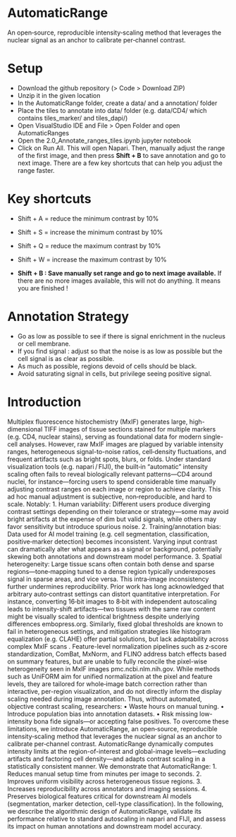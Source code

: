 # AutomaticRange
An open‑source, reproducible intensity‑scaling method that leverages the nuclear signal as an anchor to calibrate per‑channel contrast. 

# Setup

* Download the github repository (> Code > Download ZIP)
* Unzip it in the given location
* In the AutomaticRange folder, create a data/ and a annotation/ folder
* Place the tiles to annotate into data/ folder (e.g. data/CD4/ which contains tiles_marker/ and tiles_dapi/)
* Open VisualStudio IDE and File > Open Folder and open AutomaticRanges
* Open the 2.0_Annotate_ranges_tiles.ipynb jupyter notebook
* Click on Run All. This will open Napari. Then, manually adjust the range of the first image, and then press **Shift + B** to save annotation and go to next image. There are a few key shortcuts that can help you adjust the range faster.

# Key shortcuts

* Shift + A = reduce the minimum contrast by 10%  
* Shift + S = increase the minimum contrast by 10%  
* Shift + Q = reduce the maximum contrast by 10%  
* Shift + W = increase the maximum contrast by 10%  

* **Shift + B : Save manually set range and go to next image available.** If there are no more images available, this will not do anything. It means you are finished !

# Annotation Strategy

* Go as low as possible to see if there is signal enrichment in the nucleus or cell membrane. 
* If you find signal : adjust so that the noise is as low as possible but the cell signal is as clear as possible.
* As much as possible, regions devoid of cells should be black.
* Avoid saturating signal in cells, but privilege seeing positive signal. 

# Introduction
Multiplex fluorescence histochemistry (MxIF) generates large, high-dimensional TIFF images of tissue sections stained for multiple markers (e.g. CD4, nuclear stains), serving as foundational data for modern single-cell analyses. However, raw MxIF images are plagued by variable intensity ranges, heterogeneous signal-to-noise ratios, cell‑density fluctuations, and frequent artifacts such as bright spots, blurs, or folds. Under standard visualization tools (e.g. napari / FIJI), the built‑in “automatic” intensity scaling often fails to reveal biologically relevant patterns—CD4 around nuclei, for instance—forcing users to spend considerable time manually adjusting contrast ranges on each image or region to achieve clarity.
This ad hoc manual adjustment is subjective, non‑reproducible, and hard to scale. Notably:
    1. Human variability: Different users produce diverging contrast settings depending on their tolerance or strategy—some may avoid bright artifacts at the expense of dim but valid signals, while others may favor sensitivity but introduce spurious noise.
    2. Training/annotation bias: Data used for AI model training (e.g. cell segmentation, classification, positive‑marker detection) becomes inconsistent. Varying input contrast can dramatically alter what appears as a signal or background, potentially skewing both annotations and downstream model performance.
    3. Spatial heterogeneity: Large tissue scans often contain both dense and sparse regions—tone‑mapping tuned to a dense region typically underexposes signal in sparse areas, and vice versa. This intra‑image inconsistency further undermines reproducibility.	
Prior work has long acknowledged that arbitrary auto‑contrast settings can distort quantitative interpretation. For instance, converting 16‑bit images to 8‑bit with independent autoscaling leads to intensity-shift artifacts—two tissues with the same raw content might be visually scaled to identical brightness despite underlying differences embopress.org. Similarly, fixed global thresholds are known to fail in heterogeneous settings, and mitigation strategies like histogram equalization (e.g. CLAHE) offer partial solutions, but lack adaptability across complex MxIF scans .
Feature-level normalization pipelines such as z‑score standardization, ComBat, MxNorm, and FLINO address batch effects based on summary features, but are unable to fully reconcile the pixel-wise heterogeneity seen in MxIF images pmc.ncbi.nlm.nih.gov. While methods such as UniFORM aim for unified normalization at the pixel and feature levels, they are tailored for whole‑image batch correction rather than interactive, per-region visualization, and do not directly inform the display scaling needed during image annotation.
Thus, without automated, objective contrast scaling, researchers:
    • Waste hours on manual tuning.
    • Introduce population bias into annotation datasets.
    • Risk missing low-intensity bona fide signals—or accepting false positives.
To overcome these limitations, we introduce AutomaticRange, an open‑source, reproducible intensity‑scaling method that leverages the nuclear signal as an anchor to calibrate per‑channel contrast. AutomaticRange dynamically computes intensity limits at the region-of-interest and global-image levels—excluding artifacts and factoring cell density—and adapts contrast scaling in a statistically consistent manner. We demonstrate that AutomaticRange:
    1. Reduces manual setup time from minutes per image to seconds.
    2. Improves uniform visibility across heterogeneous tissue regions.
    3. Increases reproducibility across annotators and imaging sessions.
    4. Preserves biological features critical for downstream AI models (segmentation, marker detection, cell-type classification).
In the following, we describe the algorithmic design of AutomaticRange, validate its performance relative to standard autoscaling in napari and FIJI, and assess its impact on human annotations and downstream model accuracy.


